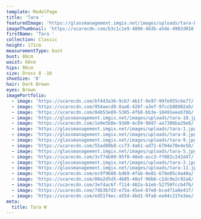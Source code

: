 ```yaml
---
template: ModelPage
title: 'Tara '
featuredImage: 'https://glassmanagement.imgix.net/images/uploads/tara-banner.jpg'
imageThumbnail: 'https://ucarecdn.com/b3c1c1e9-4896-463b-a5de-4982d016f903/'
firstName: 'Tara '
collection: Classic
height: 172cm
measurementType: bust
bust: 88cm
waist: 68cm
hips: 96cm
size: Dress 8 -10
shoeSize: '8'
hair: Dark Brown
eyes: Brown
imagePortfolio:
  - image: 'https://ucarecdn.com/bf443a36-9cb7-4b1f-9e97-99fe955c6e77/'
  - image: 'https://ucarecdn.com/954aecd8-8aa6-428f-a3ef-97ccb08902a9/'
  - image: 'https://ucarecdn.com/04b53e89-5305-4f68-bb3e-18491eeeb7bb/'
  - image: 'https://glassmanagement.imgix.net/images/uploads/tara-10.jpg'
  - image: 'https://ucarecdn.com/1e9e5b0e-93d0-4c89-98d7-aa7306ba29e8/'
  - image: 'https://glassmanagement.imgix.net/images/uploads/tara-1.jpg'
  - image: 'https://glassmanagement.imgix.net/images/uploads/tara-8.jpg'
  - image: 'https://glassmanagement.imgix.net/images/uploads/tara-9.jpg'
  - image: 'https://ucarecdn.com/55ad89b8-cc73-4a61-ad71-6704e70e4e58/'
  - image: 'https://glassmanagement.imgix.net/images/uploads/tara-5.jpg'
  - image: 'https://ucarecdn.com/3cf74b09-95f0-40e6-acc3-ff082c242d47/'
  - image: 'https://glassmanagement.imgix.net/images/uploads/tara-3.jpg'
  - image: 'https://glassmanagement.imgix.net/images/uploads/tara-11.jpg'
  - image: 'https://ucarecdn.com/ec9f9688-bd69-4fab-8e81-676e85c4a48a/'
  - image: 'https://ucarecdn.com/00a2d5d5-4b05-48af-96b6-c2dc9e2c92a8/'
  - image: 'https://ucarecdn.com/3ef4ac6f-f114-462a-b1eb-52750fccb4f6/'
  - image: 'https://ucarecdn.com/74b3b7d3-e75a-45e4-87e8-bca471a8e41f/'
  - image: 'https://ucarecdn.com/ed51f4ec-a55d-4bd1-9fa8-ee04c21fe3ee/'
meta:
  title: Tara W
---
```


